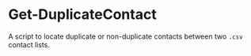 # Get-DuplicateContact

A script to locate duplicate or non-duplicate contacts between two `.csv` contact lists.
